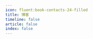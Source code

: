 ```yaml
---
icon: fluent:book-contacts-24-filled
title: 博客
timeline: false
article: false
index: false
---
```


<AutoCatalog />
